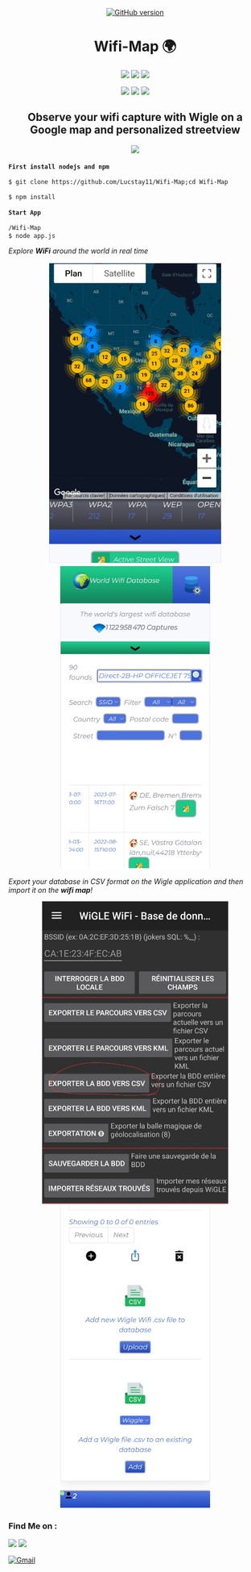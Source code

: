 <p align="center">
<a href="https://github.com/Ignitetch/AdvPhishing/releases"><img title="GitHub version" src="https://img.shields.io/badge/version-1-blue" ></a>  
</p>
<h1 align="center">Wifi-Map 🌍</h1>
<p align="center">
  <img src="https://img.shields.io/badge/📶-Network-blue?style=for-the-badge">
  <img src="https://img.shields.io/badge/🔎-Osint-lightgreen?style=for-the-badge">
  <img src="https://img.shields.io/badge/🌍-Maps-brown?style=for-the-badge">
 
</p>
<p align="center">
  <img src="https://img.shields.io/badge/Author-Lucstay11-cyan?style=flat-square">
  <img src="https://img.shields.io/badge/Open%20Source-Yes-cyan?style=flat-square">
  <img src="https://img.shields.io/badge/Written%20In-NodeJS-yellow?style=flat-square">
</p>
<h2 align="center">Observe your wifi capture with Wigle on a Google map and personalized streetview</h2>
<p align="center">
  <img height="600" src="public/img/demo.png">
</p>

**`First install nodejs and npm`**

```
$ git clone https://github.com/Lucstay11/Wifi-Map;cd Wifi-Map
```
```
$ npm install
```


**`Start App`**

```
/Wifi-Map
$ node app.js
```

<i align="center">Explore <b>WiFi</b> around the world in real time</i>

<p align="center">
  <img height="600" src="public/img/demo2.jpg">
   <img height="600" src="public/img/demo3.jpg">
</p>

<i align="center">Export your database in CSV format on the Wigle application and then import it on the  <b>wifi map</b>!</i>

<p align="center">
  <img height="600" src="public/img/wigle.jpg">
   <img height="600" src="public/img/upload.jpg">
</p>

### Find Me on :
<p align="left">
  <a href="https://github.com/Lucstay11" target="_blank"><img src="https://img.shields.io/badge/Github-Lucstay11-green?style=for-the-badge&logo=github"></a>
  <a href="https://discord.gg/aT5BRngh" target="_blank"><img src="https://img.shields.io/badge/Discord-Lucstay11-mallow?style=for-the-badge&logo=discord"></a>

  [![Gmail](https://img.shields.io/badge/-Gmail-D14836?style=flat&logo=gmail&logoColor=white)](mailto:tues.banni@gmail.com)
